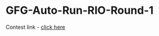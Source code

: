 # GFG-Auto-Run-RIO-Round-1

Contest link - <a href="https://practice.geeksforgeeks.org/contest/auto-run-team-rio/problems/"> click here </a>
